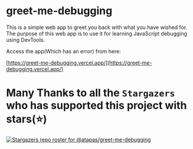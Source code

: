 # greet-me-debugging

This is a simple web app to greet you back with what you have wished for. The purpose of this web app is to use it for learning JavaScript debugging using DevTools.

Access the app(Which has an error) from here:

[https://greet-me-debugging.vercel.app/](https://greet-me-debugging.vercel.app/)


# Many Thanks to all the `Stargazers` who has supported this project with stars(⭐)

[![Stargazers repo roster for @atapas/greet-me-debugging](https://reporoster.com/stars/atapas/greet-me-debugging)](https://github.com/atapas/greet-me-debugging/stargazers)
